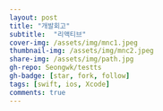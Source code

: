 ```yaml
---
layout: post
title: "개발회고" 
subtitle:  "리액티브"
cover-img: /assets/img/mnc1.jpeg
thumbnail-img: /assets/img/mnc2.jpeg
share-img: /assets/img/path.jpg
gh-repo: Seongwk/testts
gh-badge: [star, fork, follow]
tags: [swift, ios, Xcode]
comments: true
---
```


